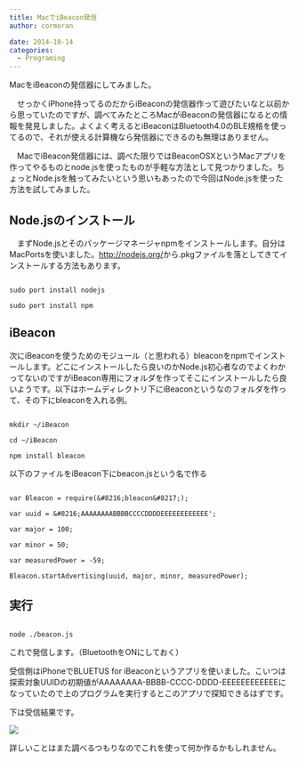 ```yaml
---
title: MacでiBeacon発信
author: cormoran

date: 2014-10-14
categories:
  - Programing
---
```

MacをiBeaconの発信器にしてみました。

<!--more-->



　せっかくiPhone持ってるのだからiBeaconの発信器作って遊びたいなと以前から思っていたのですが、調べてみたところMacがiBeaconの発信器になるとの情報を発見しました。よくよく考えるとiBeaconはBluetooth4.0のBLE規格を使ってるので、それが使える計算機なら発信器にできるのも無理はありません。

　MacでiBeacon発信器には、調べた限りではBeaconOSXというMacアプリを作ってやるものとnode.jsを使ったものが手軽な方法として見つかりました。ちょっとNode.jsを触ってみたいという思いもあったので今回はNode.jsを使った方法を試してみました。

## Node.jsのインストール

　まずNode.jsとそのパッケージマネージャnpmをインストールします。自分はMacPortsを使いました。<a href="http://nodejs.org/" title="node.js" target="_blank">http://nodejs.org/</a>から.pkgファイルを落としてきてインストールする方法もあります。

~~~

sudo port install nodejs

sudo port install npm

~~~

## iBeacon

次にiBeaconを使うためのモジュール（と思われる）bleaconをnpmでインストールします。どこにインストールしたら良いのかNode.js初心者なのでよくわかってないのですがiBeacon専用にフォルダを作ってそこにインストールしたら良いようです。以下はホームディレクトリ下にiBeaconというなのフォルダを作って、その下にbleaconを入れる例。

~~~

mkdir ~/iBeacon

cd ~/iBeacon

npm install bleacon

~~~

以下のファイルをiBeacon下にbeacon.jsという名で作る

~~~

var Bleacon = require(&#8216;bleacon&#8217;);

var uuid = &#8216;AAAAAAAABBBBCCCCDDDDEEEEEEEEEEEE';

var major = 100;

var minor = 50;

var measuredPower = -59;

Bleacon.startAdvertising(uuid, major, minor, measuredPower);

~~~

## 実行

~~~

node ./beacon.js

~~~

これで発信します。（BluetoothをONにしておく）

受信側はiPhoneでBLUETUS for iBeaconというアプリを使いました。こいつは探索対象UUIDの初期値がAAAAAAAA-BBBB-CCCC-DDDD-EEEEEEEEEEEEになっていたので上のプログラムを実行するとこのアプリで探知できるはずです。

下は受信結果です。

![](/img/2014/10/iBeacon_rec.jpg)

詳しいことはまた調べるつもりなのでこれを使って何か作るかもしれません。
